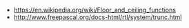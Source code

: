 - https://en.wikipedia.org/wiki/Floor_and_ceiling_functions 
- http://www.freepascal.org/docs-html/rtl/system/trunc.html